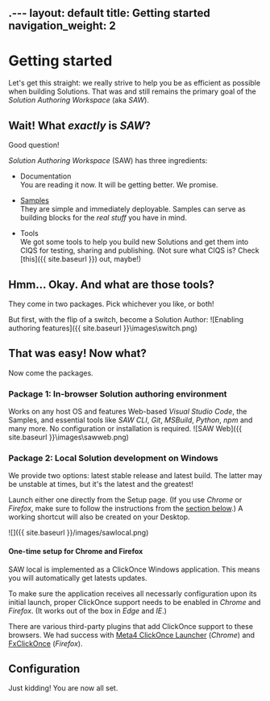 .---
layout: default
title: Getting started
navigation_weight: 2
---
# Getting started

Let's get this straight: we really strive to help you be as efficient as possible when building Solutions. That was and still remains the primary goal of the *Solution Authoring Workspace* (aka *SAW*).

## Wait! What *exactly* is *SAW*?

Good question!

*Solution Authoring Workspace* (SAW) has three ingredients:

- Documentation
  <br>You are reading it now. It will be getting better. We promise.
  
- [Samples](https://github.com/Azure/Azure-CortanaIntelligence-SolutionAuthoringWorkspace/tree/master/Samples)
  <br>They are simple and immediately deployable. Samples can serve as building blocks for the *real stuff* you have in mind.
  
- Tools
  <br>We got some tools to help you build new Solutions and get them into CIQS for testing, sharing and publishing. (Not sure what CIQS is? Check [this]({{ site.baseurl }}) out, maybe!)
  
## Hmm... Okay. And what are those tools?

They come in two packages. Pick whichever you like, or both!

But first, with the flip of a switch, become a Solution Author:
![Enabling authoring features]({{ site.baseurl }}\images\switch.png)

## That was easy! Now what?

Now come the packages.

### Package 1: In-browser Solution authoring environment

Works on any host OS and features Web-based *Visual Studio Code*, the Samples, and essential tools like *SAW CLI*, *Git*, *MSBuild*, *Python*, *npm* and many more. No configuration or installation is required.
![SAW Web]({{ site.baseurl }}\images\sawweb.png)

### Package 2: Local Solution development on Windows

We provide two options: latest stable release and latest build. The latter may be unstable at times, but it's the latest and the greatest!

Launch either one directly from the Setup page. (If you use *Chrome* or *Firefox*, make sure to follow the instructions from the [section below](#one-time-setup-for-chrome-and-firefox).) A working shortcut will also be created on your Desktop.

![]({{ site.baseurl }}/images/sawlocal.png)

#### One-time setup for Chrome and Firefox

SAW local is implemented as a ClickOnce Windows application. This means you will automatically get latests updates.

To make sure the application receives all necessarly configuration upon its initial launch, proper ClickOnce support needs to be enabled in *Chrome* and *Firefox*. (It works out of the box in *Edge* and *IE*.)

There are various third-party plugins that add ClickOnce support to these browsers. We had success with [Meta4 ClickOnce Launcher](https://chrome.google.com/webstore/detail/meta4-clickonce-launcher/jkncabbipkgbconhaajbapbhokpbgkdc) (*Chrome*) and [FxClickOnce](https://addons.mozilla.org/en-US/firefox/addon/fxclickonce/) (*Firefox*).

## Configuration

Just kidding! You are now all set.
